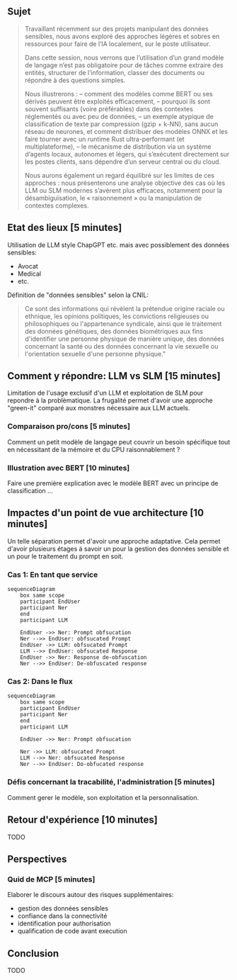 ## Sujet

> Travaillant récemment sur des projets manipulant des données sensibles, nous avons exploré des approches légères et
> sobres en ressources pour faire de l’IA localement, sur le poste utilisateur.
>
> Dans cette session, nous verrons que l’utilisation d’un grand modèle de langage n’est pas obligatoire pour de tâches
> comme extraire des entités, structurer de l’information, classer des documents ou répondre à des questions simples.
> 
> Nous illustrerons :
> – comment des modèles comme BERT ou ses dérivés peuvent être exploités efficacement,
> – pourquoi ils sont souvent suffisants (voire préférables) dans des contextes réglementés ou avec peu de données,
> – un exemple atypique de classification de texte par compression (gzip + k-NN), sans aucun réseau de neurones, et
> comment distribuer des modèles ONNX et les faire tourner avec un runtime Rust ultra-performant (et multiplateforme),
> – le mécanisme de distribution via un système d’agents locaux, autonomes et légers, qui s’exécutent directement sur
> les postes clients, sans dépendre d’un serveur central ou du cloud.
>
> Nous aurons également un regard équilibré sur les limites de ces approches : nous présenterons une analyse objective
> des cas où les LLM ou SLM modernes s’avèrent plus efficaces, notamment pour la désambiguïsation, le « raisonnement »
> ou la manipulation de contextes complexes.

## Etat des lieux [5 minutes]

Utilisation de LLM style ChapGPT etc. mais avec possiblement des données sensibles:
- Avocat
- Medical
- etc.

Définition de "données sensibles" selon la CNIL:
> Ce sont des informations qui révèlent la prétendue origine raciale ou ethnique, les opinions politiques,
> les convictions religieuses ou philosophiques ou l'appartenance syndicale, ainsi que le traitement des données
> génétiques, des données biométriques aux fins d'identifier une personne physique de manière unique, des données
> concernant la santé ou des données concernant la vie sexuelle ou l'orientation sexuelle d'une personne physique."

## Comment y répondre: LLM vs SLM [15 minutes]

Limitation de l'usage exclusif d'un LLM et exploitation de SLM pour repondre à la problèmatique. La frugalité permet
d'avoir une approche "green-it" comparé aux monstres nécessaire aux LLM actuels.

### Comparaison pro/cons [5 minutes]

Comment un petit modèle de langage peut couvrir un besoin spécifique tout en nécessitant de la mémoire et du CPU 
raisonnablement ? 

### Illustration avec BERT [10 minutes]

Faire une première explication avec le modèle BERT avec un principe de classification ...

## Impactes d'un point de vue architecture [10 minutes]

Un telle séparation permet d'avoir une approche adaptative. Cela permet d'avoir plusieurs étages à savoir un pour 
la gestion des données sensible et un pour le traitement du prompt en soit.

### Cas 1: En tant que service

```mermaid
sequenceDiagram
    box same scope
    participant EndUser
    participant Ner
    end
    participant LLM

    EndUser ->> Ner: Prompt obfsucation
    Ner -->> EndUser: obfsucated Prompt
    EndUser ->> LLM: obfsucated Prompt
    LLM -->> EndUser: obfsucated Response
    EndUser ->> Ner: Response de-obfuscation
    Ner -->> EndUser: De-obfuscated response
```

### Cas 2: Dans le flux

```mermaid
sequenceDiagram
    box same scope
    participant EndUser
    participant Ner
    end
    participant LLM

    EndUser ->> Ner: Prompt obfsucation

    Ner ->> LLM: obfsucated Prompt
    LLM -->> Ner: obfsucated Response
    Ner -->> EndUser: Do-obfucated response
```

### Défis concernant la tracabilité, l'administration [5 minutes]

Comment gerer le modèle, son exploitation et la personnalisation.

## Retour d'expérience [10 minutes]

TODO

## Perspectives

### Quid de MCP [5 minutes]

Elaborer le discours autour des risques supplémentaires:
- gestion des données sensibles
- confiance dans la connectivité
- identification pour authorisation
- qualification de code avant execution

## Conclusion

TODO



